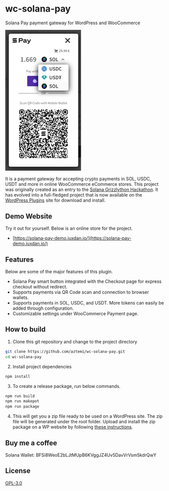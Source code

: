# wc-solana-pay

Solana Pay payment gateway for WordPress and WooCommerce

<img src="/assets/img/screenshot.png" alt="Pay with Solana Pay demo screenshot" width="240">

It is a payment gateway for accepting crypto payments in SOL, USDC, USDT and more in online WooCommerce eCommerce stores. This project was originally created as an entry to the [Solana Grizzlython Hackathon](https://solana.com/grizzlython). It has evolved into a full-fledged project that is now available on the [WordPress Plugins](https://wordpress.org/plugins/) site for download and install.

## Demo Website

Try it out for yourself. Below is an online store for the project.

- [https://solana-pay-demo.juxdan.io/](https://solana-pay-demo.juxdan.io/)

## Features

Below are some of the major features of this plugin.

- Solana Pay smart button integrated with the Checkout page for express checkout without redirect.
- Supports payments via QR Code scan and connection to browser wallets.
- Supports payments in SOL, USDC, and USDT. More tokens can easily be added through configuration.
- Customizable settings under WooCommerce Payment page.

## How to build

1. Clone this git repository and change to the project directory

```bash
git clone https://github.com/aztemi/wc-solana-pay.git
cd wc-solana-pay
```

2. Install project dependencies

```bash
npm install
```

3. To create a release package, run below commands.

```bash
npm run build
npm run makepot
npm run package
```

4. This will get you a zip file ready to be used on a WordPress site. The zip file will be generated under the root folder. Upload and install the zip package on a WP website by following [these instructions](https://www.hostinger.com/tutorials/wordpress/how-to-install-wordpress-plugins).

## Buy me a coffee

Solana Wallet: BFSi8WeoE2bLJtMUpB6KVggJZ4Uv5DavVrVsm5kdrQwY

## License

[GPL-3.0](./LICENSE.txt)
